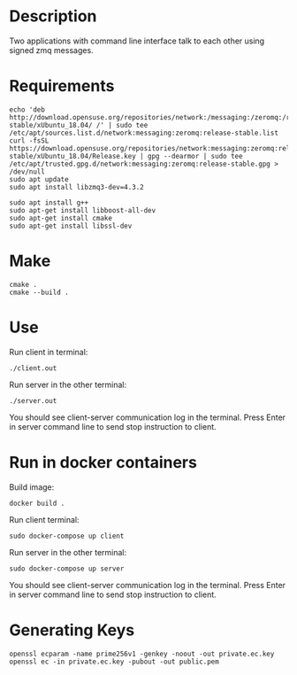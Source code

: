 Description
============
Two applications with command line interface 
talk to each other using signed zmq messages.

Requirements
============
```
echo 'deb http://download.opensuse.org/repositories/network:/messaging:/zeromq:/release-stable/xUbuntu_18.04/ /' | sudo tee /etc/apt/sources.list.d/network:messaging:zeromq:release-stable.list
curl -fsSL https://download.opensuse.org/repositories/network:messaging:zeromq:release-stable/xUbuntu_18.04/Release.key | gpg --dearmor | sudo tee /etc/apt/trusted.gpg.d/network:messaging:zeromq:release-stable.gpg > /dev/null
sudo apt update
sudo apt install libzmq3-dev=4.3.2

sudo apt install g++
sudo apt-get install libboost-all-dev
sudo apt-get install cmake
sudo apt-get install libssl-dev
```

Make
==========
```
cmake .
cmake --build .
```

Use
==========
Run client in terminal:
```
./client.out
```
Run server in the other terminal:
```
./server.out
```
You should see client-server communication log in the terminal.
Press Enter in server command line to send stop instruction to client. 

Run in docker containers
==========
Build image:
```
docker build .
```
Run client terminal:
```
sudo docker-compose up client
```
Run server in the other terminal:
```
sudo docker-compose up server
```
You should see client-server communication log in the terminal.
Press Enter in server command line to send stop instruction to client.

Generating Keys
==========
```
openssl ecparam -name prime256v1 -genkey -noout -out private.ec.key
openssl ec -in private.ec.key -pubout -out public.pem
```
